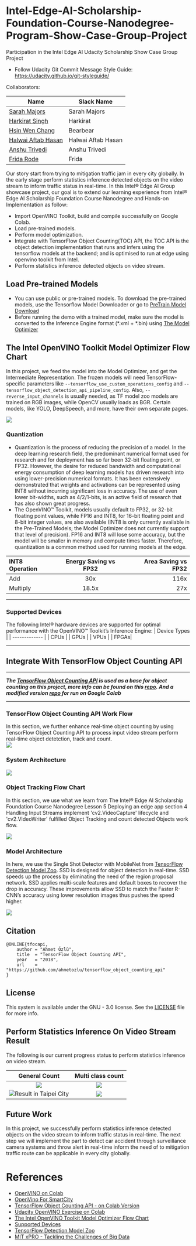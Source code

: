# Intel-Edge-AI-Scholarship-Foundation-Course-Nanodegree-Program-Show-Case-Group-Project

Participation in the Intel Edge AI Udacity Scholarship Show Case Group Project  
* Follow Udacity Git Commit Message Style Guide: https://udacity.github.io/git-styleguide/     

[image1]: ./images/ModelOptimizerFlow.png    
[image2]: ./images/TensorFlowObjectCountingAPI.jpg 
[image3]: ./images/VideoTrackingFlow.png 
[image4]: ./images/SSDWithMobilenet.png
[image5]: ./images/result.gif
[image6]: ./images/Flow.png
[image7]: ./images/resultInTaipeiCity.gif
[image8]: ./images/TaipeiOutput.gif
[image9]: ./images/output.gif
[image10]: ./images/IndiaOutput.gif
[image11]: ./images/indoutput.gif

Collaborators:  

| Name | Slack Name |
| ------------------------- | ------------------------- |
| [Sarah Majors](https://github.com/sfmajors373) | Sarah Majors | 
| [Harkirat Singh](https://github.com/Harkirat155) | Harkirat |
| [Hsin Wen Chang](https://github.com/Polarbeargo) | Bearbear |
| [Halwai Aftab Hasan](https://github.com/ahkhalwai) | Halwai Aftab Hasan |
| [Anshu Trivedi](https://github.com/AnshuTrivedi) | Anshu Trivedi |
| [Frida Rode](https://github.com/fridarode) | Frida |

Our story start from trying to mitigation traffic jam in every city globally. In the early stage perform statistics inference detected objects on the video stream to inform traffic status in real-time. In this Intel® Edge AI Group showcase project, our goal is to extend our learning experience from Intel® Edge AI Scholarship Foundation Course Nanodegree and Hands-on Implementation as follow:    
* Import OpenVINO Toolkit, build and compile successfully on Google Colab.  
* Load pre-trained models.  
* Perform model optimization.  
* Integrate with TensorFlow Object Counting(TOC) API, the TOC API is the object detection implementation that runs and infers using the tensorflow models at the backend; and is optimised to run at edge using openvino toolkit from Intel.  
* Perform statistics inference detected objects on video stream.

## Load Pre-trained Models   

*  You can use public or pre-trained models. To download the pre-trained models, use the Tensorflow Model Downloader or go to [PreTrain Model Download](http://download.tensorflow.org/models/object_detection/ssd_mobilenet_v2_coco_2018_03_29.tar.gz)
* Before running the demo with a trained model, make sure the model is converted to the Inference Engine format (*.xml + *.bin) using [The Model Optimizer](https://docs.openvinotoolkit.org/latest/_docs_MO_DG_Deep_Learning_Model_Optimizer_DevGuide.html)

## The Intel OpenVINO Toolkit Model Optimizer Flow Chart 
 In this project, we feed the model into the Model Optimizer, and get the Intermediate Representation. The frozen models will need TensorFlow-specific parameters like `--tensorflow_use_custom_operations_config` and `--tensorflow_object_detection_api_pipeline_config`. Also, `--reverse_input_channels` is usually needed, as TF model zoo models are trained on RGB images, while OpenCV usually loads as BGR. Certain models, like YOLO, DeepSpeech, and more, have their own separate pages.  
 
![][image1]  
### Quantization

* Quantization is the process of reducing the precision of a model. In the deep learning research field, the predominant numerical format used for research and for deployment has so far been 32-bit floating point, or FP32. However, the desire for reduced bandwidth and computational energy consumption of deep learning models has driven research into using lower-precision numerical formats. It has been extensively demonstrated that weights and activations can be represented using INT8 without incurring significant loss in accuracy. The use of even lower bit-widths, such as 4/2/1-bits, is an active field of research that has also shown great progress. 
* The OpenVINO™ Toolkit, models usually default to FP32, or 32-bit floating point values, while FP16 and INT8, for 16-bit floating point and 8-bit integer values, are also available (INT8 is only currently available in the Pre-Trained Models; the Model Optimizer does not currently support that level of precision). FP16 and INT8 will lose some accuracy, but the model will be smaller in memory and compute times faster. Therefore, quantization is a common method used for running models at the edge.

| INT8 Operation | Energy Saving vs FP32 | Area Saving vs FP32 |
| :---         |     :---:      |          ---: |
| Add   | 30x     | 116x    |
| Multiply     | 18.5x      | 27x      |  

---

### Supported Devices

The following Intel® hardware devices are supported for optimal performance with the OpenVINO™ Toolkit’s Inference Engine:
| Device Types  | 
| ------------- | 
| CPUs  | 
| GPUs  |
| VPUs  | 
| FPGAs|

---
## Integrate With TensorFlow Object Counting API  
--- 
***The [TensorFlow Object Counting API](https://github.com/ahmetozlu/tensorflow_object_counting_api) is used as a base for object counting on this project, more info can be found on this [repo](https://github.com/ahmetozlu/tensorflow_object_counting_api). And a modified version [repo](https://github.com/Polarbeargo/tensorflow_object_counting_api.git) for run on Google Colab***

---
### TensorFlow Object Counting API  Work Flow
In this section, we further enhance real-time object counting by using TensorFlow Object Counting API to process input video stream perform real-time object detetction, track and count.  
![][image6]
### System Architecture  
![][image2] 

### Object Tracking Flow Chart
In this section, we use what we learn from The Intel® Edge AI Scholarship Foundation Course Nanodegree Lesson 5 Deploying an edge app section 4 Handling Input Streams implement 'cv2.VideoCapture' lifecycle and 'cv2.VideoWriter' fulfilled Object Tracking and count detected Objects work flow.  

![][image3] 
### Model Architecture  
In here, we use the Single Shot Detector with MobileNet from [ TensorFlow Detection Model Zoo](https://github.com/tensorflow/models/blob/master/research/object_detection/g3doc/detection_model_zoo.md). SSD is designed for object detection in real-time. SSD speeds up the process by eliminating the need of the region proposal network. SSD applies multi-scale features and default boxes to recover the drop in accuracy. These improvements allow SSD to match the Faster R-CNN’s accuracy using lower resolution images thus pushes the speed higher.

![][image4] 
## Citation  

    @ONLINE{tfocapi,
        author = "Ahmet Özlü",
        title  = "TensorFlow Object Counting API",
        year   = "2018",
        url    = "https://github.com/ahmetozlu/tensorflow_object_counting_api"
    }

## License
This system is available under the GNU - 3.0 license. See the [LICENSE](https://github.com/Polarbeargo/Intel-Edge-AI-Scholarship-Foundation-Course-Nanodegree-Program-Show-Case-Group-Project/blob/master/LICENSE) file for more info.

## Perform Statistics Inference On Video Stream Result
The following is our current progress status to perform statistics inference on video stream. 

General Count                      | Multi class count
:-------------------------:|:-------------------------:
![][image5]                | ![][image9] |
![ Result in Taipei City][image7] | ![][image8] |


## Future Work
In this project, we successfully perform statistics inference detected objects on the video stream to inform traffic status in real-time. The next step we will implement the part to detect car accident through surveillance camera systems and throw alert in real-time inform the need of to mitigation traffic route can be applicable in every city globally.  

# References

* [OpenVINO on Colab](https://github.com/alihussainia/OpenDevLibrary)  
* [OpenVino For SmartCity](https://github.com/incluit/OpenVino-For-SmartCity)  
* [TensorFlow Object Counting API - on Colab Version](https://github.com/Polarbeargo/tensorflow_object_counting_api.git)  
* [Udacity OpenVINO Exercise on Colab](https://colab.research.google.com/drive/1xla23daYYbTIfbdHF0nyHzHyoAvVtyaG#scrollTo=niqr_H0TD4Ie&forceEdit=true&sandboxMode=true)  
* [The Intel OpenVINO Toolkit Model Optimizer Flow Chart](https://docs.openvinotoolkit.org/latest/_docs_MO_DG_Deep_Learning_Model_Optimizer_DevGuide.html)
* [Supported Devices](https://docs.openvinotoolkit.org/latest/_docs_IE_DG_supported_plugins_Supported_Devices.html)  
* [ TensorFlow Detection Model Zoo](https://github.com/tensorflow/models/blob/master/research/object_detection/g3doc/detection_model_zoo.md)
* [MIT xPRO - Tackling the Challenges of Big Data](https://mitxpro.mit.edu/courses/course-v1:MITProfessionalX+6.BDX+T3_2016/about)
